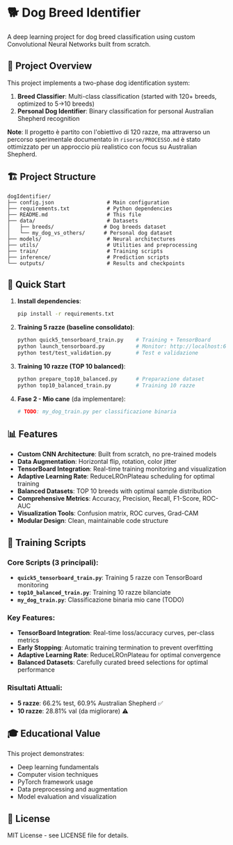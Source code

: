 # 🐕 Dog Breed Identifier

A deep learning project for dog breed classification using custom Convolutional Neural Networks built from scratch.

## 🎯 Project Overview

This project implements a two-phase dog identification system:

1. **Breed Classifier**: Multi-class classification (started with 120+ breeds, optimized to 5→10 breeds)
2. **Personal Dog Identifier**: Binary classification for personal Australian Shepherd recognition

**Note**: Il progetto è partito con l'obiettivo di 120 razze, ma attraverso un percorso sperimentale documentato in `risorse/PROCESSO.md` è stato ottimizzato per un approccio più realistico con focus su Australian Shepherd.

## 🏗️ Project Structure

```
dogIdentifier/
├── config.json                 # Main configuration
├── requirements.txt            # Python dependencies
├── README.md                   # This file
├── data/                       # Datasets
│   ├── breeds/                # Dog breeds dataset
│   └── my_dog_vs_others/      # Personal dog dataset
├── models/                     # Neural architectures
├── utils/                      # Utilities and preprocessing
├── train/                      # Training scripts
├── inference/                  # Prediction scripts
└── outputs/                    # Results and checkpoints
```

## 🚀 Quick Start

1. **Install dependencies**:

   ```bash
   pip install -r requirements.txt
   ```

2. **Training 5 razze (baseline consolidato)**:

   ```bash
   python quick5_tensorboard_train.py    # Training + TensorBoard
   python launch_tensorboard.py          # Monitor: http://localhost:6006
   python test/test_validation.py        # Test e validazione
   ```

3. **Training 10 razze (TOP 10 balanced)**:

   ```bash
   python prepare_top10_balanced.py      # Preparazione dataset
   python top10_balanced_train.py        # Training 10 razze
   ```

4. **Fase 2 - Mio cane** (da implementare):
   ```bash
   # TODO: my_dog_train.py per classificazione binaria
   ```

## 📊 Features

- **Custom CNN Architecture**: Built from scratch, no pre-trained models
- **Data Augmentation**: Horizontal flip, rotation, color jitter
- **TensorBoard Integration**: Real-time training monitoring and visualization
- **Adaptive Learning Rate**: ReduceLROnPlateau scheduling for optimal training
- **Balanced Datasets**: TOP 10 breeds with optimal sample distribution
- **Comprehensive Metrics**: Accuracy, Precision, Recall, F1-Score, ROC-AUC
- **Visualization Tools**: Confusion matrix, ROC curves, Grad-CAM
- **Modular Design**: Clean, maintainable code structure

## 🚀 Training Scripts

### Core Scripts (3 principali):

- **`quick5_tensorboard_train.py`**: Training 5 razze con TensorBoard monitoring
- **`top10_balanced_train.py`**: Training 10 razze bilanciate
- **`my_dog_train.py`**: Classificazione binaria mio cane (TODO)

### Key Features:

- **TensorBoard Integration**: Real-time loss/accuracy curves, per-class metrics
- **Early Stopping**: Automatic training termination to prevent overfitting
- **Adaptive Learning Rate**: ReduceLROnPlateau for optimal convergence
- **Balanced Datasets**: Carefully curated breed selections for optimal performance

### Risultati Attuali:

- **5 razze**: 66.2% test, 60.9% Australian Shepherd ✅
- **10 razze**: 28.81% val (da migliorare) ⚠️

## 🎓 Educational Value

This project demonstrates:

- Deep learning fundamentals
- Computer vision techniques
- PyTorch framework usage
- Data preprocessing and augmentation
- Model evaluation and visualization

## 📝 License

MIT License - see LICENSE file for details.
